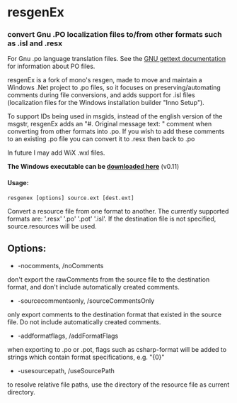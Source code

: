 # resgenEx 
### convert Gnu .PO localization files to/from other formats such as .isl and .resx

For Gnu .po language translation files. See the [GNU gettext documentation](https://www.gnu.org/software/gettext/manual/html_node/index.html) for information about PO files.

resgenEx is a fork of mono's resgen, made to move and maintain a Windows .Net project to .po files,
so it focuses on preserving/automating comments during file conversions, and
adds support for .isl files (localization files for the Windows 
installation builder "Inno Setup").

To support IDs being used in msgids, instead of the english version of
the msgstr, resgenEx adds an "#. Original message text: " comment when 
converting from other formats into .po. If you wish to add these comments
to an existing .po file you can convert it to .resx then back to .po

In future I may add WiX .wxl files.

**The Windows executable can be [downloaded here](https://mega.co.nz/#!DZ9mGIhI!928EQfsXO8PAZ6PFbF6mkuVg8ZTgtawj7cAFgCURpu0)** (v0.11)

#### Usage:

    resgenex [options] source.ext [dest.ext]

Convert a resource file from one format to another.
The currently supported formats are: '.resx' '.po' '.pot' '.isl'.
If the destination file is not specified, source.resources will be used.

## Options:
 * -nocomments, /noComments

 don't export the rawComments from the source file to the destination
 format, and don't include automatically created comments.

 * -sourcecommentsonly, /sourceCommentsOnly
  
 only export comments to the destination format that existed in the
 source file. Do not include automatically created comments.

 * -addformatflags, /addFormatFlags
 
 when exporting to .po or .pot, flags such as csharp-format will
 be added to strings which contain format specifications, e.g. "{0}"

 * -usesourcepath, /useSourcePath
 
 to resolve relative file paths, use the directory of the resource
 file as current directory.

